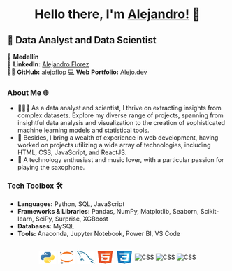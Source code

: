 <h1 align="center">Hello there, I'm <a href="https://www.linkedin.com/in/alejandroflorezl/">Alejandro!</a> 👋</h1>

## 🚀 Data Analyst and Data Scientist

📍 **Medellín**  
🔗 **LinkedIn:** [Alejandro Florez](https://www.linkedin.com/in/alejandroflorezl/?locale=en_US)  
👨‍💻 **GitHub:** [alejoflop](https://github.com/alejoflop)
💻 **Web Portfolio:** [Alejo.dev](https://dev-alejo.vercel.app/)

### About Me 🌐
- 👨🏽‍💻 As a data analyst and scientist, I thrive on extracting insights from complex datasets. Explore my diverse range of projects, spanning from insightful data analysis and visualization to the creation of sophisticated machine learning models and statistical tools.
- 📲 Besides, I bring a wealth of experience in web development, having worked on projects utilizing a wide array of technologies, including HTML, CSS, JavaScript, and ReactJS.
- 🎷 A technology enthusiast and music lover, with a particular passion for playing the saxophone.

### Tech Toolbox 🛠️
- **Languages:** Python, SQL, JavaScript
- **Frameworks & Libraries:** Pandas, NumPy, Matplotlib, Seaborn, Scikit-learn, SciPy, Surprise, XGBoost
- **Databases:** MySQL
- **Tools:** Anaconda, Jupyter Notebook, Power BI, VS Code

<div style="display: inline_block" align="center"><br>
  <img align="center" alt="Python" height="30" width="40" src="https://raw.githubusercontent.com/devicons/devicon/master/icons/python/python-original.svg">
  <img align="center" alt="Jupyter" height="30" width="40" src="https://raw.githubusercontent.com/devicons/devicon/master/icons/jupyter/jupyter-original.svg">
  <img align="center" alt="SQL" height="30" width="40" src="https://raw.githubusercontent.com/devicons/devicon/master/icons/mysql/mysql-original.svg">
  <img align="center" alt="HTML" height="30" width="40" src="https://raw.githubusercontent.com/devicons/devicon/master/icons/html5/html5-original.svg">
  <img align="center" alt="CSS" height="30" width="40" src="https://raw.githubusercontent.com/devicons/devicon/master/icons/css3/css3-original.svg">
  <img align="center" alt="CSS" height="30" width="30" src="https://user-images.githubusercontent.com/25181517/117447155-6a868a00-af3d-11eb-9cfe-245df15c9f3f.png">
  <img align="center" alt="CSS" height="30" width="30" src="https://user-images.githubusercontent.com/25181517/183897015-94a058a6-b86e-4e42-a37f-bf92061753e5.png">
  <img align="center" alt="CSS" height="30" width="30" src="https://user-images.githubusercontent.com/25181517/192108891-d86b6220-e232-423a-bf5f-90903e6887c3.png">
</div>
